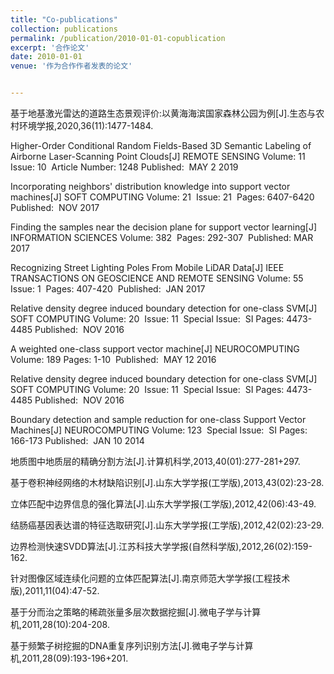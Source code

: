 ```yaml
---
title: "Co-publications"
collection: publications
permalink: /publication/2010-01-01-copublication
excerpt: '合作论文'
date: 2010-01-01
venue: '作为合作作者发表的论文'


---
```

基于地基激光雷达的道路生态景观评价:以黄海海滨国家森林公园为例[J].生态与农村环境学报,2020,36(11):1477-1484.

Higher-Order Conditional Random Fields-Based 3D Semantic Labeling of Airborne Laser-Scanning Point Clouds[J]
REMOTE SENSING  Volume: ‏ 11   Issue: ‏ 10     Article Number: 1248   Published: ‏ MAY 2 2019

Incorporating neighbors' distribution knowledge into support vector machines[J]
SOFT COMPUTING  Volume: ‏ 21   Issue: ‏ 21   Pages: ‏ 6407-6420   Published: ‏ NOV 2017

Finding the samples near the decision plane for support vector learning[J]
INFORMATION SCIENCES  Volume: ‏ 382   Pages: ‏ 292-307   Published: ‏ MAR 2017

Recognizing Street Lighting Poles From Mobile LiDAR Data[J]
IEEE TRANSACTIONS ON GEOSCIENCE AND REMOTE SENSING  Volume: ‏ 55   Issue: ‏ 1   Pages: ‏ 407-420   Published: ‏ JAN 2017

Relative density degree induced boundary detection for one-class SVM[J]
SOFT COMPUTING  Volume: ‏ 20   Issue: ‏ 11   Special Issue: ‏ SI   Pages: ‏ 4473-4485   Published: ‏ NOV 2016

A weighted one-class support vector machine[J]
NEUROCOMPUTING  Volume: ‏ 189   Pages: ‏ 1-10   Published: ‏ MAY 12 2016

Relative density degree induced boundary detection for one-class SVM[J]
SOFT COMPUTING  Volume: ‏ 20   Issue: ‏ 11   Special Issue: ‏ SI   Pages: ‏ 4473-4485   Published: ‏ NOV 2016

Boundary detection and sample reduction for one-class Support Vector Machines[J]
NEUROCOMPUTING  Volume: ‏ 123   Special Issue: ‏ SI   Pages: ‏ 166-173   Published: ‏ JAN 10 2014

地质图中地质层的精确分割方法[J].计算机科学,2013,40(01):277-281+297.

基于卷积神经网络的木材缺陷识别[J].山东大学学报(工学版),2013,43(02):23-28.

立体匹配中边界信息的强化算法[J].山东大学学报(工学版),2012,42(06):43-49.

结肠癌基因表达谱的特征选取研究[J].山东大学学报(工学版),2012,42(02):23-29.

边界检测快速SVDD算法[J].江苏科技大学学报(自然科学版),2012,26(02):159-162.

针对图像区域连续化问题的立体匹配算法[J].南京师范大学学报(工程技术版),2011,11(04):47-52.

基于分而治之策略的稀疏张量多层次数据挖掘[J].微电子学与计算机,2011,28(10):204-208.

基于频繁子树挖掘的DNA重复序列识别方法[J].微电子学与计算机,2011,28(09):193-196+201.



